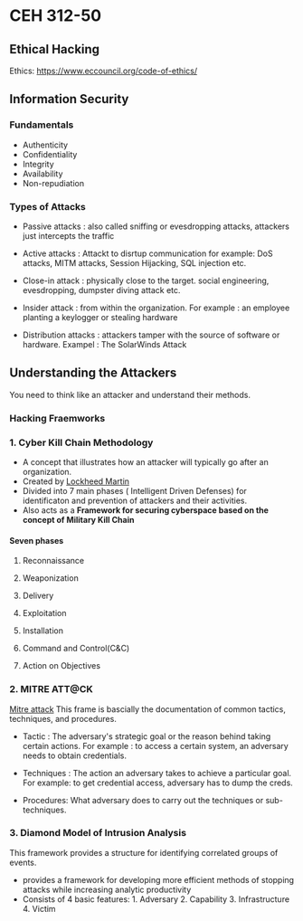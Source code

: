 # CEH 312-50

## Ethical Hacking

Ethics:  https://www.eccouncil.org/code-of-ethics/

## Information Security

### Fundamentals

- Authenticity
- Confidentiality
- Integrity
- Availability
- Non-repudiation

### Types of Attacks

- Passive attacks : also called sniffing or evesdropping attacks, attackers just intercepts the traffic

- Active attacks : Attackt to disrtup communication for example: DoS attacks, MITM attacks, Session Hijacking, SQL injection etc.

- Close-in attack : physically close to the target. social engineering, evesdropping, dumpster diving attack etc.

- Insider attack : from within the organization. For example : an employee planting a keylogger or stealing hardware

- Distribution attacks : attackers tamper with the source of software or hardware. Exampel : The SolarWinds Attack


## Understanding the Attackers

You need to think like an attacker and understand their methods.

### Hacking Fraemworks

### 1. Cyber Kill Chain Methodology

- A concept that illustrates how an attacker will typically go after an organization.
- Created by [Lockheed Martin](https://www.lockheedmartin.com/) 
- Divided into 7 main phases ( Intelligent Driven Defenses) for identificaton and prevention of attackers and their activities.
- Also acts as a **Framework for securing cyberspace based on the concept of Military Kill Chain**

#### Seven phases 

1. Reconnaissance

2. Weaponization

3. Delivery

4. Exploitation

5. Installation

6. Command and Control(C&C)

7. Action on Objectives


### 2. MITRE ATT@CK

[Mitre attack](https://attack.mitre.org/) This frame is bascially the documentation of  common tactics, techniques, and procedures.

- Tactic : The adversary's strategic goal or the reason behind taking certain actions.
            For example : to access a certain system, an adversary needs to obtain credentials.
- Techniques : The action an adversary takes to achieve a particular goal. For example: to get credential access, adversary has to dump the creds.

- Procedures: What adversary does to carry out the techniques or sub-techniques.


### 3. Diamond Model of Intrusion Analysis

This framework provides a structure for identifying correlated groups of events.

- provides a framework for developing more efficient methods of stopping attacks while increasing analytic productivity
- Consists of 4 basic features: 1. Adversary  2. Capability  3. Infrastructure  4. Victim 


